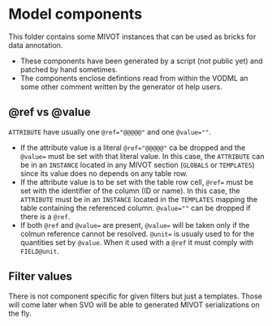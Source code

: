 # Model components

This folder contains some MIVOT instances that can be used as bricks for data annotation.
- These components have been generated by a script (not public yet) and patched by hand sometimes.
- The components enclose defintions read from within the VODML an some other comment written by the generator ot help users.

## @ref vs @value

`ATTRIBUTE` have usually one `@ref="@@@@@"` and one `@value=""`.
- If the attribute value is a literal `@ref="@@@@@"` ca be dropped and the `@value=` must be set with that literal value.
  In this case, the `ATTRIBUTE` can be in an `INSTANCE` located in any MIVOT section (`GLOBALS` or `TEMPLATES`) since its 
  value does no depends on any table row.
- If the attribute value is to be set with the table row cell, `@ref=` must be set with the identifier of the column (ID or name).
  In this case,  the `ATTRIBUTE` must be in an `INSTANCE` located in the `TEMPLATES` mapping the table containing the referenced column.
  `@value=""` can be dropped if there is a `@ref`.
- If both `@ref` and `@value=` are present, `@value=` will be taken only if the colmun reference cannot be resolved.
  `@unit=` is usualy used to for the quantities set by `@value`. When it used with a `@ref` it must comply with `FIELD@unit`.


## Filter values

There is not component specific for given filters but just a templates.
Those will come later when SVO will be able to generated MIVOT serializations on the fly.
  
